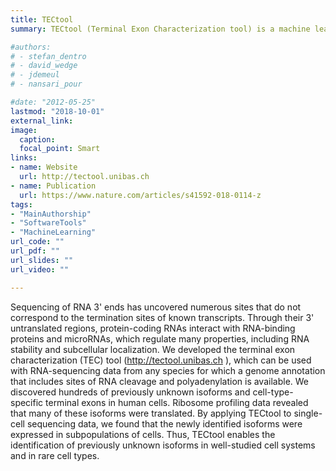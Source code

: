 ```yaml
---
title: TECtool
summary: TECtool (Terminal Exon Characterization tool) is a machine learning-based annotation software (implemented in Python) that makes use of RNA sequencing (RNA-seq) data to identify novel terminal exons, infer novel transcript isoforms and annotate potential coding sequences.

#authors:
# - stefan_dentro
# - david_wedge
# - jdemeul
# - nansari_pour

#date: "2012-05-25"
lastmod: "2018-10-01"
external_link: 
image:
  caption: 
  focal_point: Smart
links:
- name: Website
  url: http://tectool.unibas.ch
- name: Publication
  url: https://www.nature.com/articles/s41592-018-0114-z
tags:
- "MainAuthorship"
- "SoftwareTools"
- "MachineLearning"
url_code: ""
url_pdf: ""
url_slides: ""
url_video: ""

---
```


Sequencing of RNA 3' ends has uncovered numerous sites that do not correspond to the termination sites of known transcripts. Through their 3' untranslated regions, protein-coding RNAs interact with RNA-binding proteins and microRNAs, which regulate many properties, including RNA stability and subcellular localization. We developed the terminal exon characterization (TEC) tool (http://tectool.unibas.ch ), which can be used with RNA-sequencing data from any species for which a genome annotation that includes sites of RNA cleavage and polyadenylation is available. We discovered hundreds of previously unknown isoforms and cell-type-specific terminal exons in human cells. Ribosome profiling data revealed that many of these isoforms were translated. By applying TECtool to single-cell sequencing data, we found that the newly identified isoforms were expressed in subpopulations of cells. Thus, TECtool enables the identification of previously unknown isoforms in well-studied cell systems and in rare cell types.

